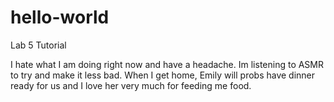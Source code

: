 # hello-world
Lab 5 Tutorial


I hate what I am doing right now and have a headache. Im listening to ASMR to try and make it less bad.
When I get home, Emily will probs have dinner ready for us and I love her very much for feeding me food.
